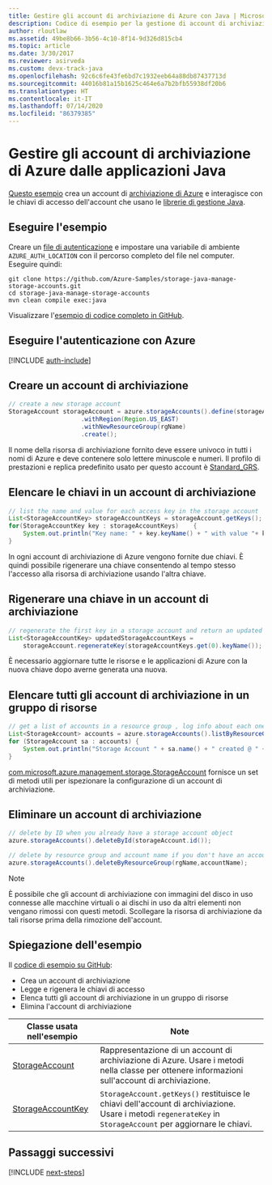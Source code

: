 ```yaml
---
title: Gestire gli account di archiviazione di Azure con Java | Microsoft Docs
description: Codice di esempio per la gestione di account di archiviazione di Azure con Azure SDK per Java
author: rloutlaw
ms.assetid: 49be8b66-3b56-4c10-8f14-9d326d815cb4
ms.topic: article
ms.date: 3/30/2017
ms.reviewer: asirveda
ms.custom: devx-track-java
ms.openlocfilehash: 92c6c6fe43fe6bd7c1932eeb64a88db87437713d
ms.sourcegitcommit: 44016b81a15b1625c464e6a7b2bfb55938df20b6
ms.translationtype: HT
ms.contentlocale: it-IT
ms.lasthandoff: 07/14/2020
ms.locfileid: "86379385"
---
```

# <a name="manage-azure-storage-accounts-from-your-java-applications"></a>Gestire gli account di archiviazione di Azure dalle applicazioni Java

[Questo esempio](https://github.com/Azure-Samples/storage-java-manage-storage-accounts) crea un account di [archiviazione di Azure](/azure/storage/common/storage-introduction) e interagisce con le chiavi di accesso dell'account che usano le [librerie di gestione Java](https://github.com/Azure/azure-sdk-for-java). 

## <a name="run-the-sample"></a>Eseguire l'esempio

Creare un [file di autenticazione](https://docs.microsoft.com/azure/java/java-sdk-azure-authenticate#mgmt-file) e impostare una variabile di ambiente `AZURE_AUTH_LOCATION` con il percorso completo del file nel computer. Eseguire quindi:

```
git clone https://github.com/Azure-Samples/storage-java-manage-storage-accounts.git
cd storage-java-manage-storage-accounts
mvn clean compile exec:java
```

Visualizzare l'[esempio di codice completo in GitHub](https://github.com/Azure-Samples/storage-java-manage-storage-accounts).

## <a name="authenticate-with-azure"></a>Eseguire l'autenticazione con Azure

[!INCLUDE [auth-include](includes/java-auth-include.md)] 

## <a name="create-a-storage-account"></a>Creare un account di archiviazione

```java
// create a new storage account
StorageAccount storageAccount = azure.storageAccounts().define(storageAccountName)
                    .withRegion(Region.US_EAST)
                    .withNewResourceGroup(rgName)
                    .create();
```

Il nome della risorsa di archiviazione fornito deve essere univoco in tutti i nomi di Azure e deve contenere solo lettere minuscole e numeri. Il profilo di prestazioni e replica predefinito usato per questo account è [Standard_GRS](/azure/storage/common/storage-redundancy-grs).

## <a name="list-keys-in-a-storage-account"></a>Elencare le chiavi in un account di archiviazione
```java
// list the name and value for each access key in the storage account
List<StorageAccountKey> storageAccountKeys = storageAccount.getKeys();
for(StorageAccountKey key : storageAccountKeys)    {
    System.out.println("Key name: " + key.keyName() + " with value "+ key.value());
}
```

In ogni account di archiviazione di Azure vengono fornite due chiavi. È quindi possibile rigenerare una chiave consentendo al tempo stesso l'accesso alla risorsa di archiviazione usando l'altra chiave.

## <a name="regenerate-a-key-in-a-storage-account"></a>Rigenerare una chiave in un account di archiviazione

```java
// regenerate the first key in a storage account and return an updated list of keys 
List<StorageAccountKey> updatedStorageAccountKeys =
    storageAccount.regenerateKey(storageAccountKeys.get(0).keyName());
```

È necessario aggiornare tutte le risorse e le applicazioni di Azure con la nuova chiave dopo averne generata una nuova.

## <a name="list-all-storage-accounts-in-a-resource-group"></a>Elencare tutti gli account di archiviazione in un gruppo di risorse
```java
// get a list of accounts in a resource group , log info about each one
List<StorageAccount> accounts = azure.storageAccounts().listByResourceGroup(rgName);
for (StorageAccount sa : accounts) {
    System.out.println("Storage Account " + sa.name() + " created @ " + sa.creationTime());
}
```

[com.microsoft.azure.management.storage.StorageAccount](/java/api/com.microsoft.azure.management.storage.storageaccount) fornisce un set di metodi utili per ispezionare la configurazione di un account di archiviazione.

## <a name="delete-a-storage-account"></a>Eliminare un account di archiviazione
```java
// delete by ID when you already have a storage account object
azure.storageAccounts().deleteById(storageAccount.id());

// delete by resource group and account name if you don't have an account object
azure.storageAccounts().deleteByResourceGroup(rgName,accountName);
```

> [!NOTE]
> È possibile che gli account di archiviazione con immagini del disco in uso connesse alle macchine virtuali o ai dischi in uso da altri elementi non vengano rimossi con questi metodi. Scollegare la risorsa di archiviazione da tali risorse prima della rimozione dell'account.

## <a name="sample-explanation"></a>Spiegazione dell'esempio

Il [codice di esempio su GitHub](https://github.com/Azure-Samples/storage-java-manage-storage-accounts):

- Crea un account di archiviazione
- Legge e rigenera le chiavi di accesso
- Elenca tutti gli account di archiviazione in un gruppo di risorse
- Elimina l'account di archiviazione 

| Classe usata nell'esempio | Note
|-------|-------|
| [StorageAccount](/java/api/com.microsoft.azure.management.storage.storageaccount)  | Rappresentazione di un account di archiviazione di Azure. Usare i metodi nella classe per ottenere informazioni sull'account di archiviazione.
| [StorageAccountKey](/java/api/com.microsoft.azure.management.storage.storageaccountkey) | `StorageAccount.getKeys()` restituisce le chiavi dell'account di archiviazione. Usare i metodi `regenerateKey` in `StorageAccount` per aggiornare le chiavi.

## <a name="next-steps"></a>Passaggi successivi

[!INCLUDE [next-steps](includes/java-next-steps.md)]